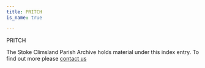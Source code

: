 ```yaml
---
title: PRITCH
is_name: true

---
```


PRITCH


The Stoke Climsland Parish Archive holds material under this index entry. To find out more please [contact us](/contact/)

